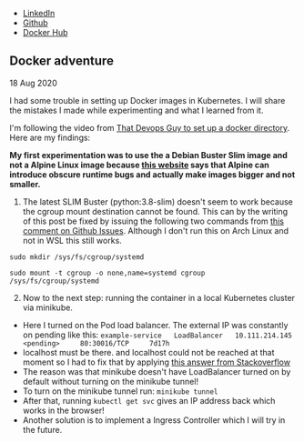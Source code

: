 - [LinkedIn](https://www.linkedin.com/in/mourik)
- [Github](https://www.github.com/bchm)
- [Docker Hub](https://hub.docker.com/u/bastiaansd)

## Docker adventure
18 Aug 2020

I had some trouble in setting up Docker images in Kubernetes. I will share the mistakes I made while experimenting and what I learned from it.



I'm following the video from [That Devops Guy to set up a docker directory](https://www.youtube.com/watch?v=d1ZMnV4yM1U). Here are my findings:

**My first experimentation was to use the a Debian Buster Slim image and not a Alpine Linux image because [this website](https://pythonspeed.com/articles/alpine-docker-python/) says that Alpine can introduce obscure runtime bugs and actually make images bigger and not smaller.** 
1. The latest SLIM Buster (python:3.8-slim) doesn't seem to work because the cgroup mount destination cannot be found. This can by the writing of this post be fixed by issuing the following two commands from [this comment on Github Issues](https://github.com/microsoft/WSL/issues/4189#issuecomment-518277265). Although I don't run this on Arch Linux and not in WSL this still works.

``sudo mkdir /sys/fs/cgroup/systemd``

``sudo mount -t cgroup -o none,name=systemd cgroup /sys/fs/cgroup/systemd``

2. Now to the next step: running the container in a local Kubernetes cluster via minikube.
- Here I turned on the Pod load balancer. The external IP was constantly on pending like this: 
``example-service   LoadBalancer   10.111.214.145   <pending>     80:30016/TCP     7d17h``
- localhost must be there.  and localhost could not be reached at that moment so I had to fix that by applying [this answer from Stackoverflow](https://stackoverflow.com/questions/44110876/kubernetes-service-external-ip-pending)
- The reason was that minikube doesn't have LoadBalancer turned on by default without turning on the minikube tunnel!
- To turn on the minikube tunnel run:
`minikube tunnel`
- After that, running `kubectl get svc` gives an IP address back which works in the browser!
- Another solution is to implement a Ingress Controller which I will try in the future.